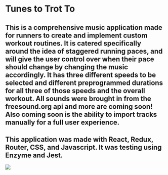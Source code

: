 # Tunes to Trot To

## This is a comprehensive music application made for runners to create and implement custom workout routines.  It is catered specifically around the idea of staggered running paces, and will give the user control over when their pace should change by changing the music accordingly.  It has three different speeds to be selected and different preprogrammed durations for all three of those speeds and the overall workout. All sounds were brought in from the freesound.org api and more are coming soon! Also coming soon is the ability to import tracks manually for a full user experience. 

## This application was made with React, Redux, Router, CSS, and Javascript. It was testing using Enzyme and Jest.


<img src='kd-tunes-to-trot-to/images/Screen Shot 2018-09-18 at 12.59.15 PM.png'>
    
